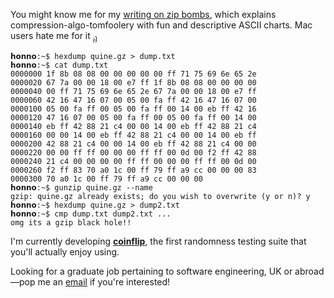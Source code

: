 You might know me for my [writing on zip bombs](https://blog.matthewbarber.io/2019/07/22/how-to-make-compressed-file-quines), which explains compression-algo-tomfoolery with fun and descriptive ASCII charts. Mac users hate me for it [<sub>;)</sub>](https://twitter.com/_tallison/status/1245100964111159298)

```console
𝗵𝗼𝗻𝗻𝗼:~$ hexdump quine.gz > dump.txt
𝗵𝗼𝗻𝗻𝗼:~$ cat dump.txt
0000000 1f 8b 08 08 00 00 00 00 00 ff 71 75 69 6e 65 2e
0000020 67 7a 00 00 18 00 e7 ff 1f 8b 08 08 00 00 00 00
0000040 00 ff 71 75 69 6e 65 2e 67 7a 00 00 18 00 e7 ff
0000060 42 16 47 16 07 00 05 00 fa ff 42 16 47 16 07 00
0000100 05 00 fa ff 00 05 00 fa ff 00 14 00 eb ff 42 16
0000120 47 16 07 00 05 00 fa ff 00 05 00 fa ff 00 14 00
0000140 eb ff 42 88 21 c4 00 00 14 00 eb ff 42 88 21 c4
0000160 00 00 14 00 eb ff 42 88 21 c4 00 00 14 00 eb ff
0000200 42 88 21 c4 00 00 14 00 eb ff 42 88 21 c4 00 00
0000220 00 00 ff ff 00 00 00 ff ff 00 0d 00 f2 ff 42 88
0000240 21 c4 00 00 00 00 ff ff 00 00 00 ff ff 00 0d 00
0000260 f2 ff 83 70 a0 1c 00 ff 79 ff a9 cc 00 00 00 83
0000300 70 a0 1c 00 ff 79 ff a9 cc 00 00 00
𝗵𝗼𝗻𝗻𝗼:~$ gunzip quine.gz --name
gzip: quine.gz already exists; do you wish to overwrite (y or n)? y
𝗵𝗼𝗻𝗻𝗼:~$ hexdump quine.gz > dump2.txt
𝗵𝗼𝗻𝗻𝗼:~$ cmp dump.txt dump2.txt ...
omg its a gzip black hole!!
```

I'm currently developing [**coinflip**](https://github.com/Honno/coinflip), the first randomness testing suite that you'll actually enjoy using.

Looking for a graduate job pertaining to software engineering, UK or abroad—pop me an [email](mailto:quitesimplymatt@gmail.com) if you're interested!

